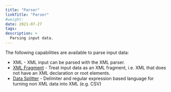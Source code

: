 ```yaml
---
title: "Parser"
linkTitle: "Parser"
#weight:
date: 2021-07-27
tags: 
description: >
  Parsing input data.
---
```


The following capabilities are available to parse input data:

* XML - XML input can be parsed with the XML parser.
* [XML Fragment](xml-fragments.md) - Treat input data as an XML fragment, i.e. XML that does not have an XML declaration or root elements.
* [Data Splitter](../../../datasplitter/1-0-introduction.md) - Delimiter and regular expression based language for turning non XML data into XML (e.g. CSV)

